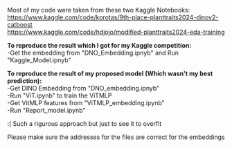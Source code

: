 Most of my code were taken from these two Kaggle Notebooks:    
https://www.kaggle.com/code/korotas/9th-place-planttraits2024-dinov2-catboost     
https://www.kaggle.com/code/hdjojo/modified-planttraits2024-eda-training    


**To reproduce the result which I got for my Kaggle competition:**    
-Get the embedding from "DNO_Embedding.ipnyb" and Run "Kaggle_Model.ipnyb"    


**To reproduce the result of my proposed model (Which wasn't my best prediction):**    
-Get DINO Embedding from "DNO_embedding.ipnyb"    
-Run "ViT.ipynb" to train the ViTMLP    
-Get VitMLP features from "ViTMLP_embedding.ipynb"    
-Run "Report_model.ipynb"    

:( Such a rigurous approach but just to see it to overfit    

Please make sure the addresses for the files are correct for the embeddings

